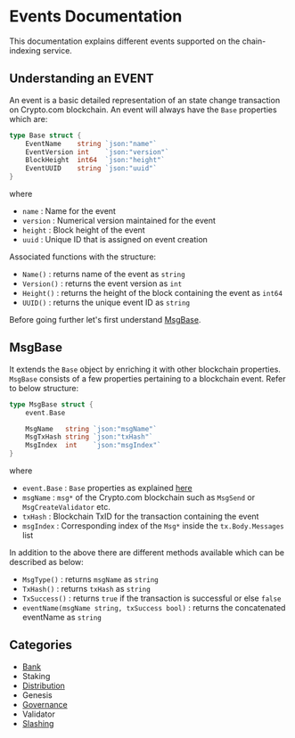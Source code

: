 # Events Documentation
This documentation explains different events supported on the chain-indexing service.

## Understanding an EVENT
 An event is a basic detailed representation of an state change transaction on Crypto.com blockchain. An event will always have the `Base` properties which are:
```go
type Base struct {
	EventName    string `json:"name"`
	EventVersion int    `json:"version"`
	BlockHeight  int64  `json:"height"`
	EventUUID    string `json:"uuid"`
}
```
where  
* `name` : Name for the event  
* `version` : Numerical version maintained for the event  
* `height` : Block height of the event  
* `uuid` : Unique ID that is assigned on event creation  

Associated functions with the structure:  
* `Name()` : returns name of the event as `string`  
* `Version()` : returns the event version as `int`  
* `Height()` : returns the height of the block containing the event as `int64`
* `UUID()` : returns the unique event ID as `string`  

Before going further let's first understand [MsgBase](./README.md#MsgBase).

## MsgBase
It extends the `Base` object by enriching it with other blockchain properties. `MsgBase` consists of a few properties pertaining to a blockchain event. Refer to below structure:

```go
type MsgBase struct {
	event.Base

	MsgName   string `json:"msgName"`
	MsgTxHash string `json:"txHash"`
	MsgIndex  int    `json:"msgIndex"`
}
```
where  
* `event.Base` : `Base` properties as explained [here](./README.md#Understanding-an-EVENT)  
* `msgName` : `msg*` of the Crypto.com blockchain such as `MsgSend` or `MsgCreateValidator` etc.  
* `txHash` : Blockchain TxID for the transaction containing the event  
* `msgIndex` : Corresponding index of the `Msg*` inside the `tx.Body.Messages` list  

In addition to the above there are different methods available which can be described as below:  
* `MsgType()` : returns `msgName` as `string`  
* `TxHash()` : returns `txHash` as `string`  
* `TxSuccess()` : returns `true` if the transaction is successful or else `false`  
* `eventName(msgName string, txSuccess bool)` : returns the concatenated eventName as `string`  


## Categories
- [Bank](./bank)
- Staking
- [Distribution](./distribution)
- Genesis
- [Governance](./governance)
- Validator
- [Slashing](./slashing)